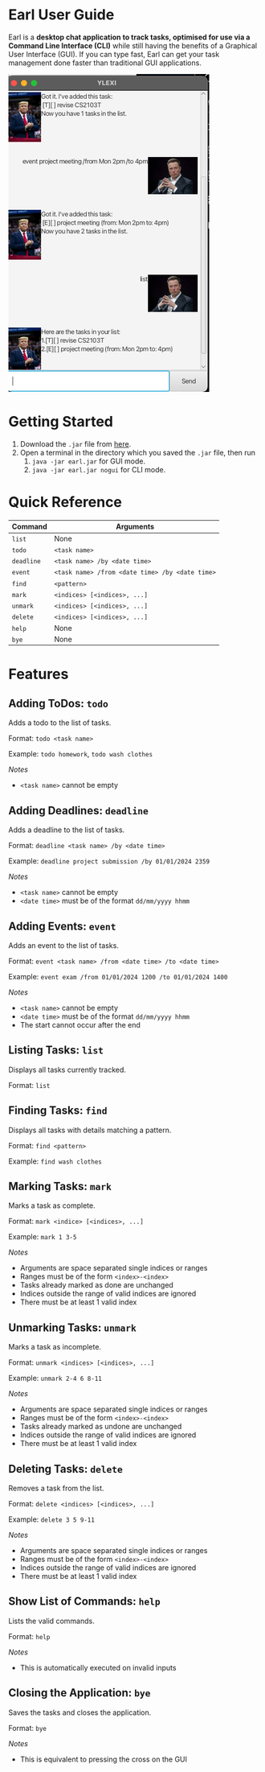 # Earl User Guide

Earl is a **desktop chat application to track tasks, optimised for 
use via a Command Line Interface (CLI)** while still having the
benefits of a Graphical User Interface (GUI). If you can type fast,
Earl can get your task management done faster than traditional GUI
applications.

![](Ui.png)

# Getting Started

1. Download the `.jar` file from [here](https://github.com/yisiox/ip/releases).
2. Open a terminal in the directory which you saved the `.jar` file, then run
   1. `java -jar earl.jar` for GUI mode.
   2. `java -jar earl.jar nogui` for CLI mode.

# Quick Reference

| Command    | Arguments                                       |
|------------|-------------------------------------------------|
| `list`     | None                                            |
| `todo`     | `<task name>`                                   |
| `deadline` | `<task name> /by <date time>`                   |
| `event`    | `<task name> /from <date time> /by <date time>` |
| `find`     | `<pattern>`                                     |
| `mark`     | `<indices> [<indices>, ...]`                    |
| `unmark`   | `<indices> [<indices>, ...]`                    |
| `delete`   | `<indices> [<indices>, ...]`                    |
| `help`     | None                                            |
| `bye`      | None                                            |

# Features

## Adding ToDos: `todo`
Adds a todo to the list of tasks.

Format: `todo <task name>`

Example: `todo homework`, `todo wash clothes`

*Notes*
+ `<task name>` cannot be empty

## Adding Deadlines: `deadline`

Adds a deadline to the list of tasks.

Format: `deadline <task name> /by <date time>`

Example: `deadline project submission /by 01/01/2024 2359`

*Notes*
+ `<task name>` cannot be empty
+ `<date time>` must be of the format `dd/mm/yyyy hhmm`

## Adding Events: `event`

Adds an event to the list of tasks.

Format: `event <task name> /from <date time> /to <date time>`

Example: `event exam /from 01/01/2024 1200 /to 01/01/2024 1400`

*Notes*
+ `<task name>` cannot be empty
+ `<date time>` must be of the format `dd/mm/yyyy hhmm`
+ The start cannot occur after the end

## Listing Tasks: `list`

Displays all tasks currently tracked.

Format: `list`

## Finding Tasks: `find`

Displays all tasks with details matching a pattern.

Format: `find <pattern>`

Example: `find wash clothes`

## Marking Tasks: `mark`

Marks a task as complete.

Format: `mark <indice> [<indices>, ...] `

Example: `mark 1 3-5`

*Notes*
+ Arguments are space separated single indices or ranges
+ Ranges must be of the form `<index>-<index>`
+ Tasks already marked as done are unchanged
+ Indices outside the range of valid indices are ignored
+ There must be at least 1 valid index

## Unmarking Tasks: `unmark`

Marks a task as incomplete.

Format: `unmark <indices> [<indices>, ...]`

Example: `unmark 2-4 6 8-11`

*Notes*
+ Arguments are space separated single indices or ranges
+ Ranges must be of the form `<index>-<index>`
+ Tasks already marked as undone are unchanged
+ Indices outside the range of valid indices are ignored
+ There must be at least 1 valid index

## Deleting Tasks: `delete`

Removes a task from the list.

Format: `delete <indices> [<indices>, ...]`

Example: `delete 3 5 9-11`

*Notes*
+ Arguments are space separated single indices or ranges
+ Ranges must be of the form `<index>-<index>`
+ Indices outside the range of valid indices are ignored
+ There must be at least 1 valid index

## Show List of Commands: `help`

Lists the valid commands.

Format: `help`

*Notes*
+ This is automatically executed on invalid inputs

## Closing the Application: `bye`

Saves the tasks and closes the application.

Format: `bye`

*Notes*
+ This is equivalent to pressing the cross on the GUI